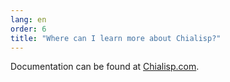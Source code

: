 ```yaml
---
lang: en
order: 6
title: "Where can I learn more about Chialisp?"
---
```


Documentation can be found at [Chialisp.com](https://chialisp.com).
